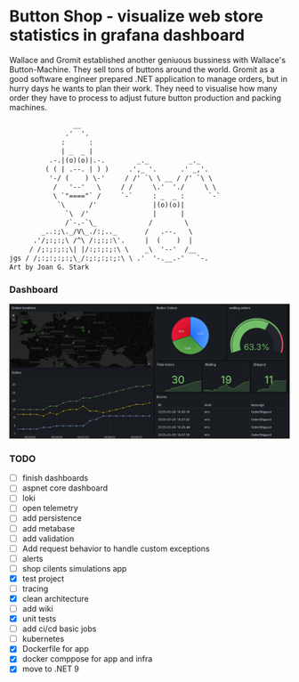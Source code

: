 # Button Shop - visualize web store statistics in grafana dashboard

Wallace and Gromit established another geniuous bussiness with Wallace's Button-Machine. They sell tons of buttons around the world. Gromit as a good software engineer prepared .NET application to manage orders, but in hurry days he wants to plan their work. They need to visualise how many order they have to process to adjust future button production and packing machines. 

```
                __ 
              .'  '. 
             :      :
             | _  _ |
          .-.|(o)(o)|.-.        _._          _._
         ( ( | .--. | ) )     .',_ '.      .' _,'.
          '-/ (    ) \-'     / /' `\ \ __ / /' `\ \
           /   '--'   \     / /     \.'  './     \ \
           \ `"===="` /     `-`     : _  _ :      `-`
            `\      /'              |(o)(o)|
              `\  /'                |      |
              /`-.-`\_             /        \
        _..:;\._/V\_./:;.._       /   .--.   \
      .'/;:;:;\ /^\ /:;:;:\'.     |  (    )  | 
     / /;:;:;:;\| |/:;:;:;:\ \    _\  '--'  /__
jgs / /;:;:;:;:;\_/:;:;:;:;:\ \ .'  '-.__.-'   `-.
Art by Joan G. Stark
```


### Dashboard
![dashboard example](/readme_assets/dashboard.png)


### TODO 

- [ ] finish dashboards
- [ ] aspnet core dashboard
- [ ] loki
- [ ] open telemetry
- [ ] add persistence
- [ ] add metabase
- [ ] add validation
- [ ] Add request behavior to handle custom exceptions
- [ ] alerts
- [ ] shop cilents simulations app
- [x] test project
- [ ] tracing
- [x] clean architecture
- [ ] add wiki
- [x] unit tests
- [ ] add ci/cd basic jobs
- [ ] kubernetes
- [x] Dockerfile for app
- [x] docker comppose for app and infra
- [x] move to .NET 9